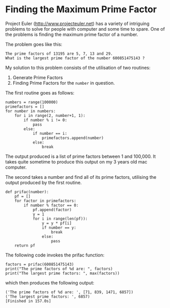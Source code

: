 # Finding the Maximum Prime Factor

Project Euler (http://www.projecteuler.net) has a variety of intriguing problems to solve for people with computer and some time to spare. One of the problems is finding the maximum prime factor of a number.

The problem goes like this:

```
The prime factors of 13195 are 5, 7, 13 and 29.
What is the largest prime factor of the number 600851475143 ?
```

My solution to this problem consists of the utilisation of two routines: 
1. Generate Prime Factors
2. Finding Prime Factors for the `number` in question.

The first routine goes as follows:

```
numbers = range(100000)
primefactors = []
for number in numbers:
    for i in range(2, number+1, 1):
        if number % i != 0:
            pass
        else:
            if number == i:
                primefactors.append(number)
            else:
                break
```

The output produced is a list of prime factors between 1 and 100,000. It takes quite sometime to produce this output on my 3 years old mac computer. 

The second takes a number and find all of its  prime factors, utilising the output produced by the first routine. 

```
def prifac(number):
    pf = []
    for factor in primefactors:
        if number % factor == 0:
            pf.append(factor)
            y = 1
            for i in range(len(pf)):
                y = y * pf[i]
                if number == y:
                    break
                else:
                    pass
    return pf
```

The following code invokes the prifac function:

```
factors = prifac(600851475143)
print("The prime factors of %d are: ", factors)
print("The largest prime factors: ", max(factors))

```

which then produces the following output:

```
('The prime factors of %d are: ', [71, 839, 1471, 6857])
('The largest prime factors: ', 6857)
[Finished in 157.0s]
```
